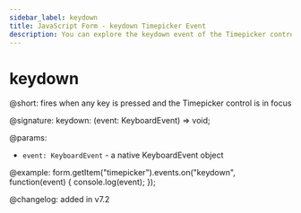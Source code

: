 ```yaml
---
sidebar_label: keydown 
title: JavaScript Form - keydown Timepicker Event 
description: You can explore the keydown event of the Timepicker control of Form in the documentation of the DHTMLX JavaScript UI library. Browse developer guides and API reference, try out code examples and live demos, and download a free 30-day evaluation version of DHTMLX Suite 7.
---
```


# keydown

@short: fires when any key is pressed and the Timepicker control is in focus

@signature: keydown: (event: KeyboardEvent) => void;

@params:
- `event: KeyboardEvent` - a native KeyboardEvent object

@example:
form.getItem("timepicker").events.on("keydown", function(event) {
    console.log(event);
});

@changelog: added in v7.2

